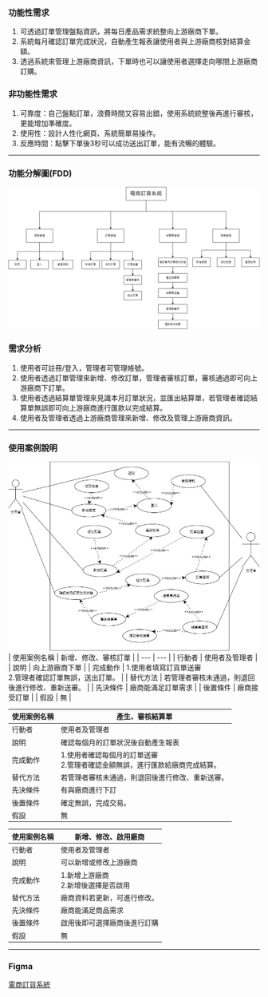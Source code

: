 ### 功能性需求
1. 可透過訂單管理盤點資訊，將每日產品需求統整向上游廠商下單。
2. 系統每月確認訂單完成狀況，自動產生報表讓使用者與上游廠商核對結算金額。
3. 透過系統來管理上游廠商資訊，下單時也可以讓使用者選擇走向哪間上游廠商訂購。
### 非功能性需求
1. 可靠度：自己盤點訂單，浪費時間又容易出錯，使用系統統整後再進行審核，更能增加準確度。
2. 使用性：設計人性化網頁、系統簡單易操作。
3. 反應時間：點擊下單後3秒可以成功送出訂單，能有流暢的體驗。
***
### 功能分解圖(FDD)
![fdd](fdd.jpg "fdd")
### 需求分析
1. 使用者可註冊/登入，管理者可管理帳號。
2. 使用者透過訂單管理來新增、修改訂單，管理者審核訂單，審核通過即可向上游廠商下訂單。
3. 使用者透過結算單管理來見識本月訂單狀況，並匯出結算單，若管理者確認結算單無誤即可向上游廠商進行匯款以完成結算。
4. 使用者及管理者透過上游廠商管理來新增、修改及管理上游廠商資訊。
***
### 使用案例說明
![case](case.jpg "case")
| 使用案例名稱 | 新增、修改、審核訂單 |
| --- | --- |
| 行動者 | 使用者及管理者 |
| 說明 | 向上游廠商下單 |
| 完成動作 | 1.使用者填寫訂貨單送審<br> 2.管理者確認訂單無誤，送出訂單。 |
| 替代方法 | 若管理者審核未通過，則退回後進行修改、重新送審。 |
| 先決條件 | 廠商能滿足訂單需求 |
| 後置條件 | 廠商接受訂單 |
| 假設 | 無 |

| 使用案例名稱 | 產生、審核結算單 |
| --- | --- |
| 行動者 | 使用者及管理者 |
| 說明 | 確認每個月的訂單狀況後自動產生報表 |
| 完成動作 | 1.使用者確認每個月的訂單送審<br> 2.管理者確認金額無誤，進行匯款給廠商完成結算。 |
| 替代方法 | 若管理者審核未通過，則退回後進行修改、重新送審。 |
| 先決條件 | 有與廠商進行下訂 |
| 後置條件 | 確定無誤，完成交易。 |
| 假設 | 無 |

| 使用案例名稱 | 新增、修改、啟用廠商 |
| --- | --- |
| 行動者 | 使用者及管理者 |
| 說明 | 可以新增或修改上游廠商 |
| 完成動作 | 1.新增上游廠商<br> 2.新增後選擇是否啟用 |
| 替代方法 | 廠商資料若更新，可進行修改。|
| 先決條件 | 廠商能滿足商品需求 |
| 後置條件 | 啟用後即可選擇廠商後進行訂購 |
| 假設 | 無 |
***
### Figma
[電商訂貨系統](https://www.figma.com/proto/XmyLzrCiIyoQD8u9u0cJND/%E9%9B%BB%E5%95%86%E8%A8%82%E8%B2%A8%E7%B3%BB%E7%B5%B1?node-id=1%3A2&scaling=min-zoom&page-id=0%3A1&starting-point-node-id=1%3A2&show-proto-sidebar=1) 


